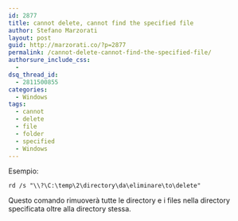 ```yaml
---
id: 2877
title: cannot delete, cannot find the specified file
author: Stefano Marzorati
layout: post
guid: http://marzorati.co/?p=2877
permalink: /cannot-delete-cannot-find-the-specified-file/
authorsure_include_css:
  - 
dsq_thread_id:
  - 2811500855
categories:
  - Windows
tags:
  - cannot
  - delete
  - file
  - folder
  - specified
  - Windows
---
```

Esempio:

`rd /s "\\?\C:\temp\2\directory\da\eliminare\to\delete"`

Questo comando rimuoverà tutte le directory e i files nella directory specificata oltre alla directory stessa.